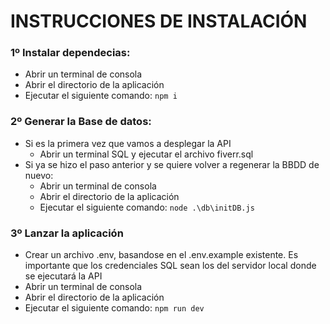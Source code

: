 # INSTRUCCIONES DE INSTALACIÓN

### 1º Instalar dependecias:
* Abrir un terminal de consola
* Abrir el directorio de la aplicación
* Ejecutar el siguiente comando: `npm i`

### 2º Generar la Base de datos:
* Si es la primera vez que vamos a desplegar la API
  * Abrir un terminal SQL y ejecutar el archivo fiverr.sql
* Si ya se hizo el paso anterior y se quiere volver a regenerar la BBDD de nuevo:
  * Abrir un terminal de consola
  * Abrir el directorio de la aplicación
  * Ejecutar el siguiente comando: `node .\db\initDB.js`

### 3º Lanzar la aplicación
* Crear un archivo .env, basandose en el .env.example existente. Es importante que los credenciales SQL sean los del servidor local donde se ejecutará la API
* Abrir un terminal de consola
* Abrir el directorio de la aplicación
* Ejecutar el siguiente comando: `npm run dev`
